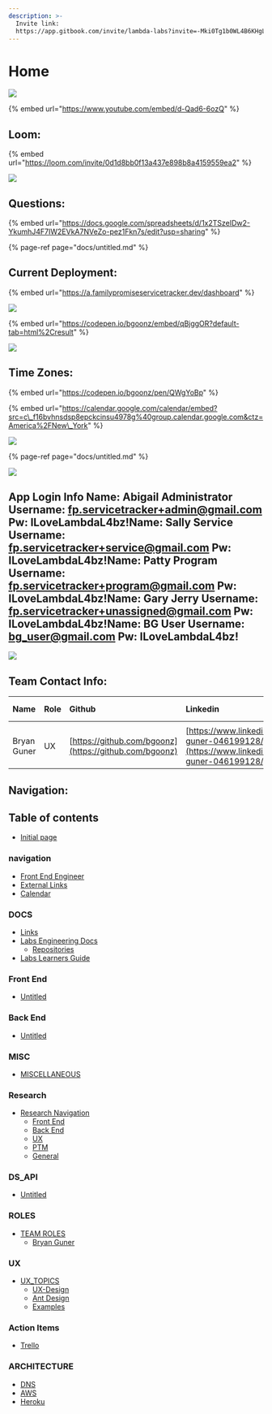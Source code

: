 ```yaml
---
description: >-
  Invite link:
  https://app.gitbook.com/invite/lambda-labs?invite=-Mki0Tg1b0WL4B6KHgL5
---
```


# Home

![](https://i.imgur.com/pW28AXn.png)

{% embed url="https://www.youtube.com/embed/d-Qad6-6ozQ" %}



## Loom:

{% embed url="https://loom.com/invite/0d1d8bb0f13a437e898b8a4159559ea2" %}

![](https://i.imgur.com/pW28AXn.png)

## Questions:

{% embed url="https://docs.google.com/spreadsheets/d/1x2TSzeIDw2-YkumhJ4F7IW2EVkA7NVeZo-pez1Fkn7s/edit?usp=sharing" %}

{% page-ref page="docs/untitled.md" %}

## Current Deployment:

{% embed url="https://a.familypromiseservicetracker.dev/dashboard" %}

![](https://i.imgur.com/Tyz2jrJ.png)



{% embed url="https://codepen.io/bgoonz/embed/qBjggOR?default-tab=html%2Cresult" %}



![](https://i.imgur.com/pW28AXn.png)

## Time Zones:

{% embed url="https://codepen.io/bgoonz/pen/QWgYoBp" %}

{% embed url="https://calendar.google.com/calendar/embed?src=c\_f16bvhnsdsp8epckcinsu4978g%40group.calendar.google.com&ctz=America%2FNew\_York" %}

![](https://i.imgur.com/pW28AXn.png)

{% page-ref page="docs/untitled.md" %}

![](https://i.imgur.com/pW28AXn.png)

## **App Login Info** Name: Abigail Administrator Username: [fp.servicetracker+admin@gmail.com](mailto:fp.servicetracker+admin@gmail.com) Pw: ILoveLambdaL4bz!Name: Sally Service Username: [fp.servicetracker+service@gmail.com](mailto:fp.servicetracker+service@gmail.com) Pw: ILoveLambdaL4bz!Name: Patty Program Username: [fp.servicetracker+program@gmail.com](mailto:fp.servicetracker+program@gmail.com) Pw: ILoveLambdaL4bz!Name: Gary Jerry Username: [fp.servicetracker+unassigned@gmail.com](mailto:fp.servicetracker+unassigned@gmail.com) Pw: ILoveLambdaL4bz!Name: BG User Username: [bg\_user@gmail.com](mailto:bg_user@gmail.com) Pw: ILoveLambdaL4bz!

![](https://i.imgur.com/pW28AXn.png)

## Team Contact Info:

| Name | Role | Github | Linkedin | Number | Time Zone |
| :--- | :--- | :--- | :--- | :--- | :--- |
|  |  |  |  |  |  |
| Bryan Guner | UX | [https://github.com/bgoonz](https://github.com/bgoonz) | [https://www.linkedin.com/in/bryan-guner-046199128/](https://www.linkedin.com/in/bryan-guner-046199128/) | 551-254-5505 | EST |

## Navigation:

## Table of contents

* [Initial page](https://lambda-labs.gitbook.io/lambda-labs/README)

### navigation

* [Front End Engineer](https://lambda-labs.gitbook.io/lambda-labs/navigation/front-end-engineer)
* [External Links](https://lambda-labs.gitbook.io/lambda-labs/navigation/untitled-1)
* [Calendar](https://lambda-labs.gitbook.io/lambda-labs/navigation/calendar)

### DOCS

* [Links](https://lambda-labs.gitbook.io/lambda-labs/docs/untitled)
* [Labs Engineering Docs](https://lambda-labs.gitbook.io/lambda-labs/docs/labs-engineering-docs/README)
  * [Repositories](https://lambda-labs.gitbook.io/lambda-labs/docs/labs-engineering-docs/repositories)
* [Labs Learners Guide](https://lambda-labs.gitbook.io/lambda-labs/labs-learners-guide)

### Front End

* [Untitled](https://lambda-labs.gitbook.io/lambda-labs/front-end/untitled)

### Back End

* [Untitled](https://lambda-labs.gitbook.io/lambda-labs/back-end/untitled)

### MISC

* [MISCELLANEOUS](https://lambda-labs.gitbook.io/lambda-labs/misc/untitled)

### Research

* [Research Navigation](https://lambda-labs.gitbook.io/lambda-labs/research/untitled/README)
  * [Front End](https://lambda-labs.gitbook.io/lambda-labs/research/untitled/front-end)
  * [Back End](https://lambda-labs.gitbook.io/lambda-labs/research/untitled/back-end)
  * [UX](https://lambda-labs.gitbook.io/lambda-labs/research/untitled/ux)
  * [PTM](https://lambda-labs.gitbook.io/lambda-labs/research/untitled/ptm)
  * [General](https://lambda-labs.gitbook.io/lambda-labs/research/untitled/general)

### DS\_API

* [Untitled](https://lambda-labs.gitbook.io/lambda-labs/ds_api/untitled)

### ROLES

* [TEAM ROLES](https://lambda-labs.gitbook.io/lambda-labs/roles/untitled/README)
  * [Bryan Guner](https://lambda-labs.gitbook.io/lambda-labs/roles/untitled/bryan-guner)

### UX

* [UX\_TOPICS](https://lambda-labs.gitbook.io/lambda-labs/ux/untitled/README)
  * [UX-Design](https://lambda-labs.gitbook.io/lambda-labs/ux/untitled/ux-design)
  * [Ant Design](https://lambda-labs.gitbook.io/lambda-labs/ux/untitled/ant-design)
  * [Examples](https://lambda-labs.gitbook.io/lambda-labs/ux/untitled/examples)

### Action Items

* [Trello](https://lambda-labs.gitbook.io/lambda-labs/action-items/untitled)

### ARCHITECTURE

* [DNS](https://lambda-labs.gitbook.io/lambda-labs/architecture/dns)
* [AWS](https://lambda-labs.gitbook.io/lambda-labs/architecture/aws)
* [Heroku](https://lambda-labs.gitbook.io/lambda-labs/architecture/heroku)

